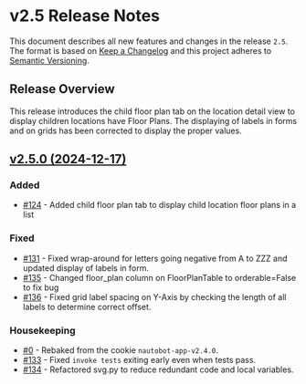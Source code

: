 
# v2.5 Release Notes

This document describes all new features and changes in the release `2.5`. The format is based on [Keep a Changelog](https://keepachangelog.com/en/1.0.0/) and this project adheres to [Semantic Versioning](https://semver.org/spec/v2.0.0.html).

## Release Overview

This release introduces the child floor plan tab on the location detail view to display children locations have Floor Plans. The displaying of labels in forms and on grids has been corrected to display the proper values.

## [v2.5.0 (2024-12-17)](https://github.com/nautobot/nautobot-app-floor-plan/releases/tag/v2.5.0)

### Added

- [#124](https://github.com/nautobot/nautobot-app-floor-plan/issues/124) - Added child floor plan tab to display child location floor plans in a list

### Fixed

- [#131](https://github.com/nautobot/nautobot-app-floor-plan/issues/131) - Fixed wrap-around for letters going negative from A to ZZZ and updated display of labels in form.
- [#135](https://github.com/nautobot/nautobot-app-floor-plan/issues/135) - Changed floor_plan column on FloorPlanTable to orderable=False to fix bug
- [#136](https://github.com/nautobot/nautobot-app-floor-plan/issues/136) - Fixed grid label spacing on Y-Axis by checking the length of all labels to determine correct offset.

### Housekeeping

- [#0](https://github.com/nautobot/nautobot-app-floor-plan/issues/0) - Rebaked from the cookie `nautobot-app-v2.4.0`.
- [#133](https://github.com/nautobot/nautobot-app-floor-plan/issues/133) - Fixed `invoke tests` exiting early even when tests pass.
- [#134](https://github.com/nautobot/nautobot-app-floor-plan/issues/134) - Refactored svg.py to reduce redundant code and local variables.
